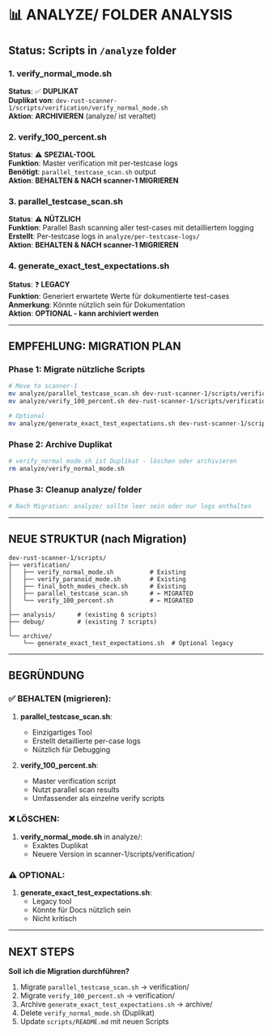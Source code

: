 # 📊 ANALYZE/ FOLDER ANALYSIS

## Status: Scripts in `/analyze` folder

### 1. verify_normal_mode.sh
**Status**: ✅ **DUPLIKAT**  
**Duplikat von**: `dev-rust-scanner-1/scripts/verification/verify_normal_mode.sh`  
**Aktion**: **ARCHIVIEREN** (analyze/ ist veraltet)

### 2. verify_100_percent.sh
**Status**: ⚠️ **SPEZIAL-TOOL**  
**Funktion**: Master verification mit per-testcase logs  
**Benötigt**: `parallel_testcase_scan.sh` output  
**Aktion**: **BEHALTEN & NACH scanner-1 MIGRIEREN**

### 3. parallel_testcase_scan.sh
**Status**: ⚠️ **NÜTZLICH**  
**Funktion**: Parallel Bash scanning aller test-cases mit detailliertem logging  
**Erstellt**: Per-testcase logs in `analyze/per-testcase-logs/`  
**Aktion**: **BEHALTEN & NACH scanner-1 MIGRIEREN**

### 4. generate_exact_test_expectations.sh
**Status**: ❓ **LEGACY**  
**Funktion**: Generiert erwartete Werte für dokumentierte test-cases  
**Anmerkung**: Könnte nützlich sein für Dokumentation  
**Aktion**: **OPTIONAL - kann archiviert werden**

---

## EMPFEHLUNG: MIGRATION PLAN

### Phase 1: Migrate nützliche Scripts
```bash
# Move to scanner-1
mv analyze/parallel_testcase_scan.sh dev-rust-scanner-1/scripts/verification/
mv analyze/verify_100_percent.sh dev-rust-scanner-1/scripts/verification/

# Optional
mv analyze/generate_exact_test_expectations.sh dev-rust-scanner-1/scripts/archive/
```

### Phase 2: Archive Duplikat
```bash
# verify_normal_mode.sh ist Duplikat - löschen oder archivieren
rm analyze/verify_normal_mode.sh
```

### Phase 3: Cleanup analyze/ folder
```bash
# Nach Migration: analyze/ sollte leer sein oder nur logs enthalten
```

---

## NEUE STRUKTUR (nach Migration)

```
dev-rust-scanner-1/scripts/
├── verification/
│   ├── verify_normal_mode.sh          # Existing
│   ├── verify_paranoid_mode.sh        # Existing
│   ├── final_both_modes_check.sh      # Existing
│   ├── parallel_testcase_scan.sh      # ← MIGRATED
│   └── verify_100_percent.sh          # ← MIGRATED
│
├── analysis/      # (existing 6 scripts)
├── debug/         # (existing 7 scripts)
│
└── archive/
    └── generate_exact_test_expectations.sh  # Optional legacy
```

---

## BEGRÜNDUNG

### ✅ BEHALTEN (migrieren):
1. **parallel_testcase_scan.sh**: 
   - Einzigartiges Tool
   - Erstellt detaillierte per-case logs
   - Nützlich für Debugging

2. **verify_100_percent.sh**:
   - Master verification script
   - Nutzt parallel scan results
   - Umfassender als einzelne verify scripts

### ❌ LÖSCHEN:
1. **verify_normal_mode.sh** in analyze/:
   - Exaktes Duplikat
   - Neuere Version in scanner-1/scripts/verification/

### ⚠️ OPTIONAL:
1. **generate_exact_test_expectations.sh**:
   - Legacy tool
   - Könnte für Docs nützlich sein
   - Nicht kritisch

---

## NEXT STEPS

**Soll ich die Migration durchführen?**

1. Migrate `parallel_testcase_scan.sh` → verification/
2. Migrate `verify_100_percent.sh` → verification/
3. Archive `generate_exact_test_expectations.sh` → archive/
4. Delete `verify_normal_mode.sh` (Duplikat)
5. Update `scripts/README.md` mit neuen Scripts
